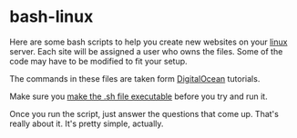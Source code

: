 bash-linux
=========

Here are some bash scripts to help you create new websites on your [linux](http://www.linux.com/) server. Each site will be assigned a user who owns the files. Some of the code may have to be modified to fit your setup.

The commands in these files are taken form [DigitalOcean](https://digitalocean.com/) tutorials.

Make sure you [make the .sh file executable](http://www.cyberciti.biz/faq/run-execute-sh-shell-script/) before you try and run it.

Once you run the script, just answer the questions that come up. That's really about it. It's pretty simple, actually.
